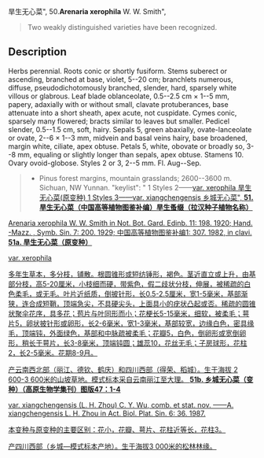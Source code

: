 旱生无心菜",
50.**Arenaria xerophila** W. W. Smith",

> Two weakly distinguished varieties have been recognized.

## Description
Herbs perennial. Roots conic or shortly fusiform. Stems suberect or ascending, branched at base, violet, 5--20 cm; branchlets numerous, diffuse, pseudodichotomously branched, slender, hard, sparsely white villous or glabrous. Leaf blade oblanceolate, 0.5--2.5 cm × 1--5 mm, papery, adaxially with or without small, clavate protuberances, base attenuate into a short sheath, apex acute, not cuspidate. Cymes conic, sparsely many flowered; bracts similar to leaves but smaller. Pedicel slender, 0.5--1.5 cm, soft, hairy. Sepals 5, green abaxially, ovate-lanceolate or ovate, 2--6 × 1--3 mm, midvein and basal veins hairy, base broadened, margin white, ciliate, apex obtuse. Petals 5, white, obovate or broadly so, 3--8 mm, equaling or slightly longer than sepals, apex obtuse. Stamens 10. Ovary ovoid-globose. Styles 2 or 3, 2--5 mm. Fl. Aug--Sep.

> * Pinus forest margins, mountain grasslands; 2600--3600 m. Sichuan, NW Yunnan.
  "keylist": "
1 Styles 2——<a href='/info/Arenaria xerophila var. xerophila?t=foc'>var. xerophila 旱生无心菜(原变种)
1 Styles 3——<a href='/info/Arenaria xerophila var. xiangchengensis?t=foc'>var. xiangchengensis 乡城无心菜",
**51. 旱生无心菜（中国高等植物图鉴补编）旱生蚤缀（拉汉种子植物名称）**

Arenaria xerophila W. W. Smith in Not. Bot. Gard. Edinb. 11: 198. 1920; Hand. -Mazz. , Symb. Sin. 7: 200. 1929; 中国高等植物图鉴补编1: 307. 1982, in clavi.
**51a. 旱生无心菜（原变种）**

var. xerophila

多年生草本，多分枝，铺散。根圆锥形或短纺锤形，褐色。茎近直立或上升，由基部分枝，高5-20厘米，小枝细而硬，带紫色，假二歧状分枝，伸展，被稀疏的白色柔毛，或无毛。叶片近纸质，倒披针形，长0.5-2.5厘米，宽1-5毫米，基部渐狭，连合成短鞘，顶端急尖，不具硬尖头，上面具小的疣状凸起或否。稀疏的圆锥状聚伞花序，具多花；苞片与叶同形而小；花梗长5-15毫米，细软，被柔毛；萼片5，卵状披针形或卵形，长2-6毫米，宽1-3毫米，基部较宽，边缘白色，密具缘毛，顶端钝，外面绿色，基部和中脉疏被柔毛；花瓣5，白色，倒卵形或宽倒卵形，稍长于萼片，长3-8毫米，顶端钝圆；雄蕊10，花丝无毛；子房球形，花柱2，长2-5毫米。花期8-9月。

产云南西北部（丽江、德钦、鹤庆）和四川西部（得荣、稻城）。生于海拔 2 600-3 600米的山坡草地。模式标本采自云南丽江至大理。
**51b. 乡城无心菜（变种）（高原生物学集刊）图版47：1-4**

var. xiangchengensis (L. H. Zhou) C. Y. Wu, comb. et stat. nov. ——A. xiangchengensis L. H. Zhou in Act. Biol. Plat. Sin. 6: 36. 1987.

本变种与原变种的主要区别：花小，花瓣、萼片、花柱近等长，花柱3。

产四川西部（乡城—模式标本产地）。生于海拔3 000米的松林林缘。
